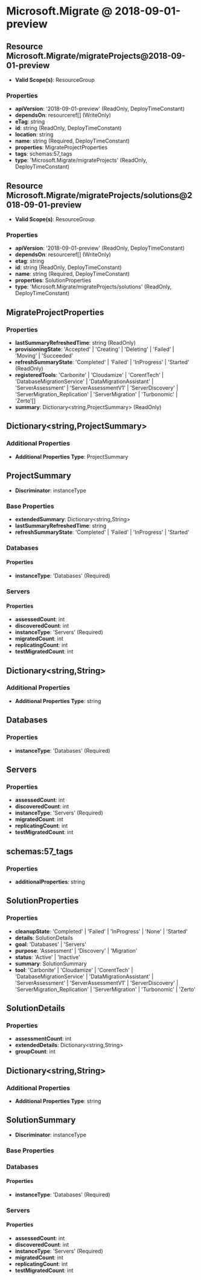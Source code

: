 # Microsoft.Migrate @ 2018-09-01-preview

## Resource Microsoft.Migrate/migrateProjects@2018-09-01-preview
* **Valid Scope(s)**: ResourceGroup
### Properties
* **apiVersion**: '2018-09-01-preview' (ReadOnly, DeployTimeConstant)
* **dependsOn**: resourceref[] (WriteOnly)
* **eTag**: string
* **id**: string (ReadOnly, DeployTimeConstant)
* **location**: string
* **name**: string (Required, DeployTimeConstant)
* **properties**: MigrateProjectProperties
* **tags**: schemas:57_tags
* **type**: 'Microsoft.Migrate/migrateProjects' (ReadOnly, DeployTimeConstant)

## Resource Microsoft.Migrate/migrateProjects/solutions@2018-09-01-preview
* **Valid Scope(s)**: ResourceGroup
### Properties
* **apiVersion**: '2018-09-01-preview' (ReadOnly, DeployTimeConstant)
* **dependsOn**: resourceref[] (WriteOnly)
* **etag**: string
* **id**: string (ReadOnly, DeployTimeConstant)
* **name**: string (Required, DeployTimeConstant)
* **properties**: SolutionProperties
* **type**: 'Microsoft.Migrate/migrateProjects/solutions' (ReadOnly, DeployTimeConstant)

## MigrateProjectProperties
### Properties
* **lastSummaryRefreshedTime**: string (ReadOnly)
* **provisioningState**: 'Accepted' | 'Creating' | 'Deleting' | 'Failed' | 'Moving' | 'Succeeded'
* **refreshSummaryState**: 'Completed' | 'Failed' | 'InProgress' | 'Started' (ReadOnly)
* **registeredTools**: 'Carbonite' | 'Cloudamize' | 'CorentTech' | 'DatabaseMigrationService' | 'DataMigrationAssistant' | 'ServerAssessment' | 'ServerAssessmentV1' | 'ServerDiscovery' | 'ServerMigration_Replication' | 'ServerMigration' | 'Turbonomic' | 'Zerto'[]
* **summary**: Dictionary<string,ProjectSummary> (ReadOnly)

## Dictionary<string,ProjectSummary>
### Additional Properties
* **Additional Properties Type**: ProjectSummary

## ProjectSummary
* **Discriminator**: instanceType
### Base Properties
* **extendedSummary**: Dictionary<string,String>
* **lastSummaryRefreshedTime**: string
* **refreshSummaryState**: 'Completed' | 'Failed' | 'InProgress' | 'Started'
### Databases
#### Properties
* **instanceType**: 'Databases' (Required)

### Servers
#### Properties
* **assessedCount**: int
* **discoveredCount**: int
* **instanceType**: 'Servers' (Required)
* **migratedCount**: int
* **replicatingCount**: int
* **testMigratedCount**: int


## Dictionary<string,String>
### Additional Properties
* **Additional Properties Type**: string

## Databases
### Properties
* **instanceType**: 'Databases' (Required)

## Servers
### Properties
* **assessedCount**: int
* **discoveredCount**: int
* **instanceType**: 'Servers' (Required)
* **migratedCount**: int
* **replicatingCount**: int
* **testMigratedCount**: int

## schemas:57_tags
### Properties
* **additionalProperties**: string

## SolutionProperties
### Properties
* **cleanupState**: 'Completed' | 'Failed' | 'InProgress' | 'None' | 'Started'
* **details**: SolutionDetails
* **goal**: 'Databases' | 'Servers'
* **purpose**: 'Assessment' | 'Discovery' | 'Migration'
* **status**: 'Active' | 'Inactive'
* **summary**: SolutionSummary
* **tool**: 'Carbonite' | 'Cloudamize' | 'CorentTech' | 'DatabaseMigrationService' | 'DataMigrationAssistant' | 'ServerAssessment' | 'ServerAssessmentV1' | 'ServerDiscovery' | 'ServerMigration_Replication' | 'ServerMigration' | 'Turbonomic' | 'Zerto'

## SolutionDetails
### Properties
* **assessmentCount**: int
* **extendedDetails**: Dictionary<string,String>
* **groupCount**: int

## Dictionary<string,String>
### Additional Properties
* **Additional Properties Type**: string

## SolutionSummary
* **Discriminator**: instanceType
### Base Properties
### Databases
#### Properties
* **instanceType**: 'Databases' (Required)

### Servers
#### Properties
* **assessedCount**: int
* **discoveredCount**: int
* **instanceType**: 'Servers' (Required)
* **migratedCount**: int
* **replicatingCount**: int
* **testMigratedCount**: int


